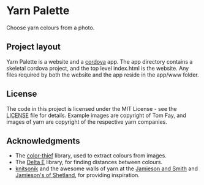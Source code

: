 # Yarn Palette

Choose yarn colours from a photo.

## Project layout
Yarn Palette is a website and a [cordova](https://cordova.apache.org/) app. The app directory contains a skeletal cordova project, and the top level index.html is the website. Any files required by both the website and the app reside in the app/www folder.

## License

The code in this project is licensed under the MIT License - see the [LICENSE](LICENSE) file for details. Example images are copyright of Tom Fay, and images of yarn are copyright of the respective yarn companies.

## Acknowledgments

* The [color-thief](https://github.com/lokesh/color-thief) library, used to extract colours from images.
* The [Delta E](http://zschuessler.github.io/DeltaE/) library, for finding distances between colours.
* [knitsonik](http://www.knitsonik.com/) and the awesome walls of yarn at the [Jamieson and Smith](http://www.shetlandwoolbrokers.co.uk/) and [Jamieson's of Shetland](http://www.jamiesonsofshetland.co.uk/), for providing inspiration.